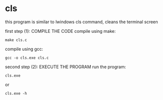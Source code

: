 # cls
this program is similar to lwindows cls command, cleans the terminal screen

first step (1):    COMPILE THE CODE
compile using make:

    make cls.c

compile using gcc:

    gcc -o cls.exe cls.c

second step (2):   EXECUTE THE PROGRAM
run the program:

    cls.exe

or

    cls.exe -h

    
